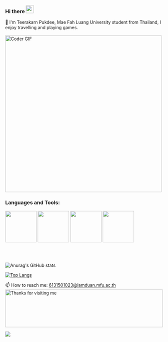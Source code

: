 ### Hi there <img src="https://media.giphy.com/media/hvRJCLFzcasrR4ia7z/giphy.gif" width="25px">
🌱 I'm Teerakarn Pukdee, Mae Fah Luang University student from Thailand, I enjoy travelling and playing games.
<br>
<br>
        <img src="https://media4.giphy.com/media/gVlgj80ZLp9yo/giphy.gif?cid=ecf05e47fu935qowbfv9yh0f0sxqwd3z4cq88afwshc46mh3&rid=giphy.gif&ct=g" alt="Coder GIF" width="500">


 
### Languages and Tools:
<img src="https://media3.giphy.com/media/ln7z2eWriiQAllfVcn/200w.webp" width="100"> <img src="https://media0.giphy.com/media/XAxylRMCdpbEWUAvr8/giphy.gif?cid=ecf05e47kwlc47gc161jfm763omxk2lowz6qs2jojxat865r&rid=giphy.gif&ct=s" width="100"> <img src="https://media1.giphy.com/media/fsEaZldNC8A1PJ3mwp/giphy.gif?cid=ecf05e47jl0ga2ekolmex5j0336wq7oizgdlhowq87wzg1ll&rid=giphy.gif&ct=s" width="100"> <img src="https://media2.giphy.com/media/IdyAQJVN2kVPNUrojM/giphy.gif?cid=ecf05e479yl4c7dbvluezfugoo68xmkz7it4me96pkzlq1f6&rid=giphy.gif&ct=s" width="100">

<br />
<br />

![Anurag's GitHub stats](https://github-readme-stats.vercel.app/api?username=kandyjung&show_icons=true&theme=radical)

[![Top Langs](https://github-readme-stats.vercel.app/api/top-langs/?username=kandyjung&layout=compact)](https://github.com/anuraghazra/github-readme-stats)

📫 How to reach me: 6131501023@lamduan.mfu.ac.th
<br />
<img height="120" alt="Thanks for visiting me" width="100%" src="https://raw.githubusercontent.com/BrunnerLivio/brunnerlivio/master/images/marquee.svg" />
<br />

![](https://visitor-badge.glitch.me/badge?page_id=kandyjung.kandyjung)





